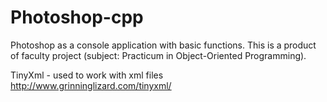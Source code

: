 # Photoshop-cpp
Photoshop as a console application with basic functions. This is a product of faculty project (subject: Practicum in Object-Oriented Programming).

TinyXml - used to work with xml files http://www.grinninglizard.com/tinyxml/
